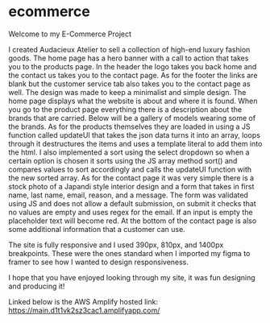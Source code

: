 # ecommerce
Welcome to my E-Commerce Project

I created Audacieux Atelier to sell a collection of high-end luxury fashion goods.
The home page has a hero banner with a call to action that takes you to the products page.
In the header the logo takes you back home and the contact us takes you to the contact page.
As for the footer the links are blank but the customer service tab also takes you to the contact page as well.
The design was made to keep a minimalist and simple design.
The home page displays what the website is about and where it is found.
When you go to the product page everything there is a description about the brands that are carried.
Below will be a gallery of models wearing some of the brands.
As for the products themselves they are loaded in using a JS function called updateUI that takes the json data turns it into an array, loops through it
destructures the items and uses a template literal to add them into the html.
I also implemented a sort using the select dropdown so when a certain option is chosen it sorts using the JS array method
sort() and compares values to sort accordingly and calls the updateUI function with the new sorted array.
As for the contact page it was very simple there is a stock photo of a Japandi style interior design and a form that takes in
first name, last name, email, reason, and a message. The form was validated using JS and does not allow a default submission,
on submit it checks that no values are empty and uses regex for the email. If an input is empty the placeholder text will become red.
At the bottom of the contact page is also some additional information that a customer can use.

The site is fully responsive and I used 390px, 810px, and 1400px breakpoints. These were the ones standard when I imported my
figma to framer to see how I wanted to design responsiveness.

I hope that you have enjoyed looking through my site, it was fun designing and producing it!

Linked below is the AWS Amplify hosted link:
https://main.d1t1vk2sz3cac1.amplifyapp.com/